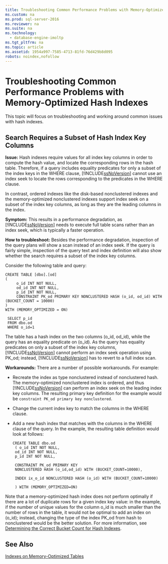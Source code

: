 ```yaml
---
title: Troubleshooting Common Performance Problems with Memory-Optimized Hash Indexes
ms.custom: na
ms.prod: sql-server-2016
ms.reviewer: na
ms.suite: na
ms.technology: 
  - database-engine-imoltp
ms.tgt_pltfrm: na
ms.topic: article
ms.assetid: 1954a997-7585-4713-81fd-76d429b8d095
robots: noindex,nofollow
---
```

# Troubleshooting Common Performance Problems with Memory-Optimized Hash Indexes
  This topic will focus on troubleshooting and working around common issues with hash indexes.  
  
## Search Requires a Subset of Hash Index Key Columns  
 **Issue:** Hash indexes require values for all index key columns in order to compute the hash value, and locate the corresponding rows in the hash table. Therefore, if a query includes equality predicates for only a subset of the index keys in the WHERE clause, [!INCLUDE[ssNoVersion](../../Token/Other/ssNoVersion_md.md)] cannot use an index seek to locate the rows corresponding to the predicates in the WHERE clause.  
  
 In contrast, ordered indexes like the disk\-based nonclustered indexes and the memory\-optimized nonclustered indexes support index seek on a subset of the index key columns, as long as they are the leading columns in the index.  
  
 **Symptom:** This results in a performance degradation, as [!INCLUDE[ssNoVersion](../../Token/Other/ssNoVersion_md.md)] needs to execute full table scans rather than an index seek, which is typically a faster operation.  
  
 **How to troubleshoot:** Besides the performance degradation, inspection of the query plans will show a scan instead of an index seek. If the query is fairly simple, inspection of the query text and index definition will also show whether the search requires a subset of the index key columns.  
  
 Consider the following table and query:  
  
```tsql  
CREATE TABLE [dbo].[od]  
(  
     o_id INT NOT NULL,  
     od_id INT NOT NULL,  
     p_id INT NOT NULL,  
     CONSTRAINT PK_od PRIMARY KEY NONCLUSTERED HASH (o_id, od_id) WITH (BUCKET_COUNT = 10000)  
)  
WITH (MEMORY_OPTIMIZED = ON)  
  
 SELECT p_id  
 FROM dbo.od  
 WHERE o_id=1  
```  
  
 The table has a hash index on the two columns \(o\_id, od\_id\), while the query has an equality predicate on \(o\_id\). As the query has equality predicates on only a subset of the index key columns, [!INCLUDE[ssNoVersion](../../Token/Other/ssNoVersion_md.md)] cannot perform an index seek operation using PK\_od; instead, [!INCLUDE[ssNoVersion](../../Token/Other/ssNoVersion_md.md)] has to revert to a full index scan.  
  
 **Workarounds:** There are a number of possible workarounds. For example:  
  
-   Recreate the index as type nonclustered instead of nonclustered hash. The memory\-optimized nonclustered index is ordered, and thus [!INCLUDE[ssNoVersion](../../Token/Other/ssNoVersion_md.md)] can perform an index seek on the leading index key columns. The resulting primary key definition for the example would be `constraint PK_od primary key nonclustered`.  
  
-   Change the current index key to match the columns in the WHERE clause.  
  
-   Add a new hash index that matches with the columns in the WHERE clause of the query. In the example, the resulting table definition would look at follows:  
  
    ```tsql  
    CREATE TABLE dbo.od  
     ( o_id INT NOT NULL,  
     od_id INT NOT NULL,  
     p_id INT NOT NULL,  
  
     CONSTRAINT PK_od PRIMARY KEY   
     NONCLUSTERED HASH (o_id,od_id) WITH (BUCKET_COUNT=10000),  
  
     INDEX ix_o_id NONCLUSTERED HASH (o_id) WITH (BUCKET_COUNT=10000)  
  
     ) WITH (MEMORY_OPTIMIZED=ON)  
    ```  
  
 Note that a memory\-optimized hash index does not perform optimally if there are a lot of duplicate rows for a given index key value: in the example, if the number of unique values for the column o\_id is much smaller than the number of rows in the table, it would not be optimal to add an index on \(o\_id\); instead, changing the type of the index PK\_od from hash to nonclustered would be the better solution. For more information, see [Determining the Correct Bucket Count for Hash Indexes](../../Topics/TopicNameNotContainA/Determining-the-Correct-Bucket-Count-for-Hash-Indexes.md).  
  
## See Also  
 [Indexes on Memory-Optimized Tables](../../Topics/TopicNameNotContainA/Indexes-on-Memory-Optimized-Tables.md)  
  
  